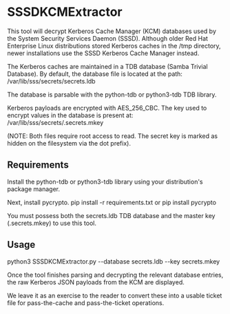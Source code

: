 # SSSDKCMExtractor

This tool will decrypt Kerberos Cache Manager (KCM) databases used by the System Security
Services Daemon (SSSD). Although older Red Hat Enterprise Linux distributions stored Kerberos caches in the /tmp directory, newer installations use the SSSD Kerberos Cache Manager instead.

The Kerberos caches are maintained in a TDB database (Samba Trivial Database).
By default, the database file is located at the path: 
/var/lib/sss/secrets/secrets.ldb

The database is parsable with the python-tdb or python3-tdb TDB library.

Kerberos payloads are encrypted with AES_256_CBC. The key used to encrypt
values in the database is present at:
/var/lib/sss/secrets/.secrets.mkey

(NOTE: Both files require root access to read. The secret key is marked
as hidden on the filesystem via the dot prefix).

## Requirements

Install the python-tdb or python3-tdb library using your distribution's package manager. 

Next, install pycrypto. pip install -r requirements.txt or pip install pycrypto

You must possess both the secrets.ldb TDB database and the master key
(.secrets.mkey) to use this tool.

## Usage
python3 SSSDKCMExtractor.py --database secrets.ldb --key secrets.mkey

Once the tool finishes parsing and decrypting the relevant database entries,
the raw Kerberos JSON payloads from the KCM are displayed.

We leave it as an exercise to the reader to convert these into a usable ticket file for pass-the-cache and pass-the-ticket operations.

